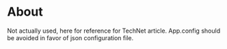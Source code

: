 ﻿# About

Not actually used, here for reference for TechNet article. App.config should be avoided in favor of json configuration file.